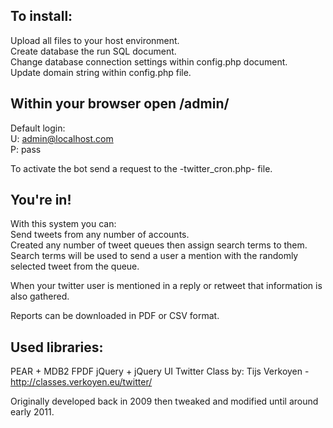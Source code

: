 ## To install:

Upload all files to your host environment.  
Create database the run SQL document.  
Change database connection settings within config.php document.  
Update domain string within config.php file.

## Within your browser open /admin/

Default login:  
U: admin@localhost.com  
P: pass

To activate the bot send a request to the -twitter_cron.php- file.

## You're in!

With this system you can:  
Send tweets from any number of accounts.  
Created any number of tweet queues then assign search terms to them.  
Search terms will be used to send a user a mention with the randomly selected tweet from the queue.

When your twitter user is mentioned in a reply or retweet that information is also gathered.

Reports can be downloaded in PDF or CSV format.

## Used libraries:
PEAR + MDB2
FPDF
jQuery + jQuery UI
Twitter Class by: Tijs Verkoyen - http://classes.verkoyen.eu/twitter/

Originally developed back in 2009 then tweaked and modified until around early 2011.

